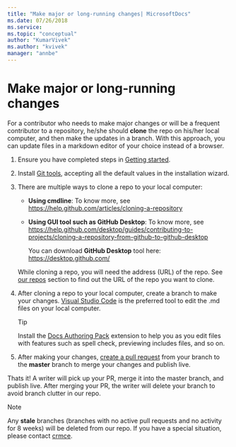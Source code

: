 ```yaml
---
title: "Make major or long-running changes| MicrosoftDocs"
ms.date: 07/26/2018
ms.service: 
ms.topic: "conceptual"
author: "KumarVivek"
ms.author: "kvivek"
manager: "annbe"
---
```


# Make major or long-running changes

For a contributor who needs to make major changes or will be a frequent
contributor to a repository, he/she should **clone** the repo on his/her local
computer, and then make the updates in a branch. With this approach, you can
update files in a markdown editor of your choice instead of a browser. 

1. Ensure you have completed steps in [Getting started](getting-started.md).

2. Install [Git tools](https://gitforwindows.org/), accepting all the default
    values in the installation wizard.

2.  There are multiple ways to clone a repo to your local computer:
    - **Using cmdline**: To know more, see <https://help.github.com/articles/cloning-a-repository>
    - **Using GUI tool such as GitHub Desktop**: To know more, see <https://help.github.com/desktop/guides/contributing-to-projects/cloning-a-repository-from-github-to-github-desktop>

        You can download **GitHub Desktop** tool here: <https://desktop.github.com/>  
    
    While cloning a repo, you will need the address (URL) of the repo. See
    [our repos](get-started.md#our-repos) section to find out the
    URL of the repo you want to clone.

3.  After cloning a repo to your local computer, create a branch to make your
    changes. [Visual Studio Code](https://code.visualstudio.com/) is the
    preferred tool to edit the .md files on your local computer.

    > [!TIP]
    > Install the [Docs Authoring Pack](https://marketplace.visualstudio.com/items?itemName=docsmsft.docs-authoring-pack) extension to help you as you edit files with features such as spell check, previewing includes files, and so on.

4.  After making your changes, [create a pull
    request](https://help.github.com/articles/creating-a-pull-request/) from
    your branch to the **master** branch to merge your changes and publish live.

Thats it! A writer will pick up your PR, merge it into the master branch, and publish live. After merging your PR, the writer will delete your branch to avoid branch clutter in our repo.

> [!NOTE]
> Any **stale** branches (branches with no active pull requests and no activity for 8 weeks) will be deleted from our repo. If you have a special situation, please contact [crmce](mailto:crmce@microsoft.com).